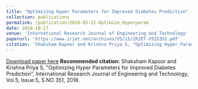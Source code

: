 ```yaml
---
title: "Optimizing Hyper Parameters for Improved Diabetes Prediction"
collection: publications
permalink: /publication/2018-05-22-Optimize_Hyperparam  
date: 2014-10-17
venue: 'International Research Journal of Engineering and Technology'
paperurl: 'https://www.irjet.net/archives/V5/i5/IRJET-V5I5351.pdf'
citation: 'Shaksham Kapoor and Krishna Priya S, "Optimizing Hyper Parameters for Improved Diabetes Prediction", International Research Journal of Engineering and Technology, Vol.5, Issue.5, S.NO 351, 2018.'
---
```


[Download paper here](https://www.irjet.net/archives/V5/i5/IRJET-V5I5351.pdf)
**Recommended citation:** Shaksham Kapoor and Krishna Priya S, "Optimizing Hyper Parameters for Improved Diabetes Prediction", International Research Journal of Engineering and Technology, Vol.5, Issue.5, S.NO 351, 2018.


